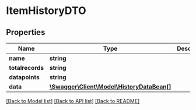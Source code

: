 # ItemHistoryDTO

## Properties
Name | Type | Description | Notes
------------ | ------------- | ------------- | -------------
**name** | **string** |  | [optional] 
**totalrecords** | **string** |  | [optional] 
**datapoints** | **string** |  | [optional] 
**data** | [**\Swagger\Client\Model\HistoryDataBean[]**](HistoryDataBean.md) |  | [optional] 

[[Back to Model list]](../../README.md#documentation-for-models) [[Back to API list]](../../README.md#documentation-for-api-endpoints) [[Back to README]](../../README.md)

